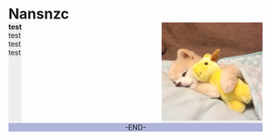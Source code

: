 <!DOCTYPE html>
<html>
<head> 
<meta charset="utf-8"> 
<title>HoneyJoe</title> 
</head>
<body>
 
<div id="container">
 
<div id="header" style="background-color:;">
<h1 style="margin-bottom:0;">Nansnzc</h1></div>
 
<div id="menu" style="background-color:#EEEEEE;height:200px;width:px;float:left;">
<b>test</b><br>
test<br>
test<br>
test</div>
 
<div id="content" style="background-color:#EEEEEE;height:200px;width:200px;float:right;">
<div align=right>
<img src="image/joe.jpg" width="100%"></div>
</div>
 
<div id="footer" style="background-color:#afb4db;clear:both;text-align:center;">-END-</div>
 
</div>
 
</body>
</html>